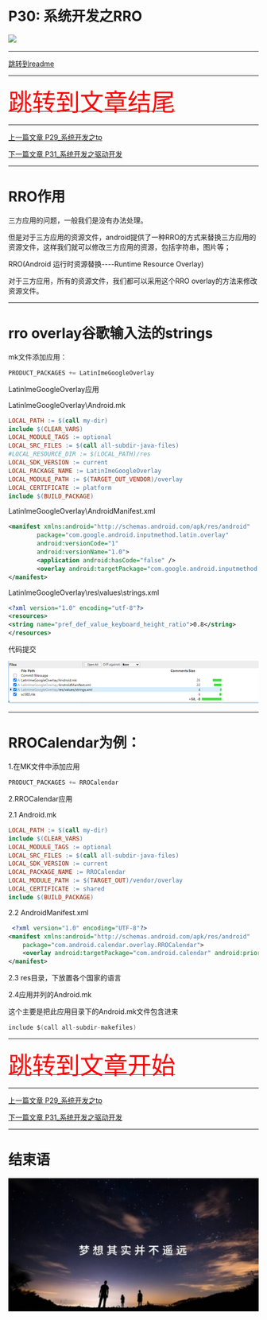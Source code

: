 # P30: 系统开发之RRO

<img src="../flower/flower_p30.png">

---

[跳转到readme](https://github.com/hfreeman2008/android_core_framework/blob/main/README-CN.md)


---

[<font face='黑体' color=#ff0000 size=40 >跳转到文章结尾</font>](#结束语)

---

[上一篇文章 P29_系统开发之tp](https://github.com/hfreeman2008/android_core_framework/blob/main/P29_%E7%B3%BB%E7%BB%9F%E5%BC%80%E5%8F%91%E4%B9%8Btp/%E7%B3%BB%E7%BB%9F%E5%BC%80%E5%8F%91%E4%B9%8Btp.md)


[下一篇文章 P31_系统开发之驱动开发](https://github.com/hfreeman2008/android_core_framework/blob/main/P31_%E7%B3%BB%E7%BB%9F%E5%BC%80%E5%8F%91%E4%B9%8B%E9%A9%B1%E5%8A%A8%E5%BC%80%E5%8F%91/%E7%B3%BB%E7%BB%9F%E5%BC%80%E5%8F%91%E4%B9%8B%E9%A9%B1%E5%8A%A8%E5%BC%80%E5%8F%91.md)


---

# RRO作用

三方应用的问题，一般我们是没有办法处理。

但是对于三方应用的资源文件，android提供了一种RRO的方式来替换三方应用的资源文件，这样我们就可以修改三方应用的资源，包括字符串，图片等；

RRO(Android 运行时资源替换----Runtime Resource Overlay)

对于三方应用，所有的资源文件，我们都可以采用这个RRO overlay的方法来修改资源文件。

---

# rro overlay谷歌输入法的strings

mk文件添加应用：

```java
PRODUCT_PACKAGES += LatinImeGoogleOverlay
```

LatinImeGoogleOverlay应用

LatinImeGoogleOverlay\Android.mk

```mk
LOCAL_PATH := $(call my-dir)
include $(CLEAR_VARS)
LOCAL_MODULE_TAGS := optional
LOCAL_SRC_FILES := $(call all-subdir-java-files)
#LOCAL_RESOURCE_DIR := $(LOCAL_PATH)/res
LOCAL_SDK_VERSION := current
LOCAL_PACKAGE_NAME := LatinImeGoogleOverlay
LOCAL_MODULE_PATH := $(TARGET_OUT_VENDOR)/overlay
LOCAL_CERTIFICATE := platform
include $(BUILD_PACKAGE)
```

LatinImeGoogleOverlay\AndroidManifest.xml

```xml
<manifest xmlns:android="http://schemas.android.com/apk/res/android"
        package="com.google.android.inputmethod.latin.overlay"
        android:versionCode="1"
        android:versionName="1.0">
        <application android:hasCode="false" />
        <overlay android:targetPackage="com.google.android.inputmethod.latin" android:priority="1200" android:isStatic="true"/>
</manifest>
```


LatinImeGoogleOverlay\res\values\strings.xml
```xml
<?xml version="1.0" encoding="utf-8"?>
<resources>
<string name="pref_def_value_keyboard_height_ratio">0.8</string>
</resources>
```

代码提交

![代码提交](代码提交.png)


---

# RROCalendar为例：

1.在MK文件中添加应用


```java
PRODUCT_PACKAGES += RROCalendar
```

2.RROCalendar应用

2.1 Android.mk
```mk
LOCAL_PATH := $(call my-dir)
include $(CLEAR_VARS)
LOCAL_MODULE_TAGS := optional
LOCAL_SRC_FILES := $(call all-subdir-java-files)
LOCAL_SDK_VERSION := current
LOCAL_PACKAGE_NAME := RROCalendar
LOCAL_MODULE_PATH := $(TARGET_OUT)/vendor/overlay
LOCAL_CERTIFICATE := shared
include $(BUILD_PACKAGE)
```

2.2 AndroidManifest.xml
```xml
 <?xml version="1.0" encoding="UTF-8"?>
<manifest xmlns:android="http://schemas.android.com/apk/res/android"
    package="com.android.calendar.overlay.RROCalendar">
    <overlay android:targetPackage="com.android.calendar" android:priority="1200"/>
</manifest>
```
2.3 res目录，下放置各个国家的语言

2.4应用并列的Android.mk

这个主要是把此应用目录下的Android.mk文件包含进来

```java
include $(call all-subdir-makefiles)
```


---

[<font face='黑体' color=#ff0000 size=40 >跳转到文章开始</font>](#p30-系统开发之rro)

---


[上一篇文章 P29_系统开发之tp](https://github.com/hfreeman2008/android_core_framework/blob/main/P29_%E7%B3%BB%E7%BB%9F%E5%BC%80%E5%8F%91%E4%B9%8Btp/%E7%B3%BB%E7%BB%9F%E5%BC%80%E5%8F%91%E4%B9%8Btp.md)

[下一篇文章 P31_系统开发之驱动开发](https://github.com/hfreeman2008/android_core_framework/blob/main/P31_%E7%B3%BB%E7%BB%9F%E5%BC%80%E5%8F%91%E4%B9%8B%E9%A9%B1%E5%8A%A8%E5%BC%80%E5%8F%91/%E7%B3%BB%E7%BB%9F%E5%BC%80%E5%8F%91%E4%B9%8B%E9%A9%B1%E5%8A%A8%E5%BC%80%E5%8F%91.md)


---

# 结束语

<img src="../Images/end_001.png">